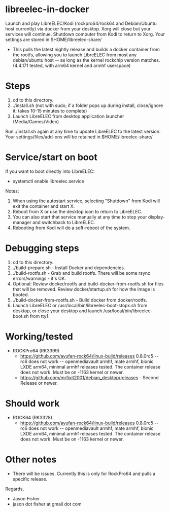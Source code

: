 # libreelec-in-docker

Launch and play LibreELEC/Kodi (rockpro64/rock64 and Debian/Ubuntu host currently) via docker from your desktop.  Xorg will close but your services will continue.  Shutdown computer from Kodi to return to Xorg.  Your settings are stored in $HOME/libreelec-share/

- This pulls the latest nightly release and builds a docker container from the rootfs, allowing you to launch LibreELEC from most any debian/ubuntu host -- as long as the kernel rockchip version matches.  (4.4.171 tested, with arm64 kernel and armhf userspace)

# Steps

1. cd to this directory.
2. ./install.sh (not with sudo; if a folder pops up during install, close/ignore it; takes 10-15 minutes to complete)
3. Launch LibreELEC from desktop application launcher (Media/Games/Video)

Run ./install.sh again at any time to update LibreELEC to the latest version.  Your settings/files/add-ons will be retained in $HOME/libreelec-share/

# Service/start on boot

If you want to boot directly into LibreELEC:

- systemctl enable libreelec.service

Notes:

1. When using the autostart service, selecting "Shutdown" from Kodi will exit the container and start X.
2. Reboot from X or use the desktop icon to return to LibreELEC.
3. You can also start that service manually at any time to stop your display-manager and switchback to LibreELEC.
4. Rebooting from Kodi will do a soft-reboot of the system.

# Debugging steps

1. cd to this directory.
2. ./build-prepare.sh - Install Docker and dependencies.
3. ./build-rootfs.sh - Grab and build rootfs.  There will be some rsync errors/warnings - it's OK.
4. Optional: Review docker/rootfs and build-docker-from-rootfs.sh for files that will be removed.  Review docker/startup.sh for how the image is booted.
5. ./build-docker-from-rootfs.sh - Build docker from docker/rootfs.
6. Launch LibreELEC or /usr/local/bin/libreelec-boot-stopx.sh from desktop, or close your desktop and launch /usr/local/bin/libreelec-boot.sh from tty1.

# Working/tested

- ROCKPro64 (RK3399)
  - https://github.com/ayufan-rock64/linux-build/releases 0.8.0rc5 -- rc6 does not work -- openmediavault armhf, mate armhf, bionic LXDE arm64, minimal armhf releases tested.  The container release does not work.  Must be on -1163 kernel or newer.
  - https://github.com/mrfixit2001/debian_desktop/releases - Second Release or newer.

# Should work

- ROCK64 (RK3328)
  - https://github.com/ayufan-rock64/linux-build/releases 0.8.0rc5 -- rc6 does not work -- openmediavault armhf, mate armhf, bionic LXDE arm64, minimal armhf releases tested.  The container release does not work.  Must be on -1163 kernel or newer.

# Other notes

- There will be issues.  Currently this is only for RockPro64 and pulls a specific release.

Regards,
- Jason Fisher
- jason dot fisher at gmail dot com
